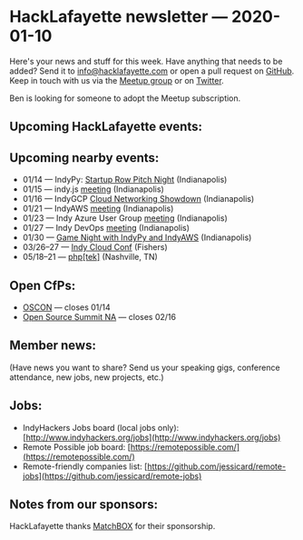 # HackLafayette newsletter — 2020-01-10

Here's your news and stuff for this week. Have anything that needs to be added? Send it to info@hacklafayette.com or open a pull request on [GitHub](https://github.com/hacklafayette/newsletter). Keep in touch with us via the [Meetup group](https://www.meetup.com/hacklafayette/) or on [Twitter](https://twitter.com/hacklafayette).

Ben is looking for someone to adopt the Meetup subscription.



## Upcoming HackLafayette events:


## Upcoming nearby events:
- 01/14 — IndyPy: [Startup Row Pitch Night](https://www.meetup.com/indypy/events/bxqbmqybccbsb/) (Indianapolis)
- 01/15 — indy.js [meeting](https://www.meetup.com/indyjs/events/rfhfjrybccbtb/) (Indianapolis)
- 01/16 — IndyGCP [Cloud Networking Showdown](https://www.meetup.com/IndyGCP/events/266789050/) (Indianapolis)
- 01/21 — IndyAWS [meeting](https://www.meetup.com/IndyAWS/events/mvstlrybccbcc/) (Indianapolis)
- 01/23 — Indy Azure User Group [meeting](https://www.meetup.com/Indy-Azure-User-Group/events/xkhznpybccbfc/) (Indianapolis)
- 01/27 — Indy DevOps [meeting](https://www.meetup.com/IndyDevOps/events/bctljrybccblc/) (Indianapolis)
- 01/30 — [Game Night with IndyPy and IndyAWS](https://www.meetup.com/IndyAWS/events/267323319/) (Indianapolis)
- 03/26–27 — [Indy Cloud Conf](https://2020.indycloudconf.com/) (Fishers)
- 05/18–21 — [php[tek]](https://tek.phparch.com/) (Nashville, TN)

## Open CfPs:
* [OSCON](https://conferences.oreilly.com/oscon/oscon-or/public/cfp/781) — closes 01/14
* [Open Source Summit NA](https://events.linuxfoundation.org/open-source-summit-north-america/program/cfp/#overview) — closes 02/16

## Member news:

(Have news you want to share? Send us your speaking gigs, conference attendance, new jobs, new projects, etc.)

## Jobs:

- IndyHackers Jobs board (local jobs only): [http://www.indyhackers.org/jobs](http://www.indyhackers.org/jobs)
- Remote Possible job board: [https://remotepossible.com/](https://remotepossible.com/)
- Remote-friendly companies list: [https://github.com/jessicard/remote-jobs](https://github.com/jessicard/remote-jobs)

## Notes from our sponsors:

HackLafayette thanks [MatchBOX](http://matchboxstudio.org/) for their sponsorship.
